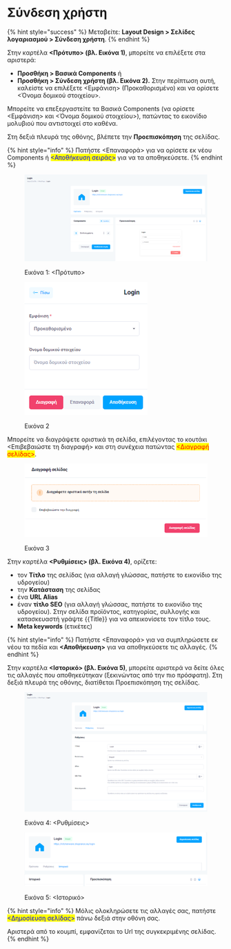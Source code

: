 # Σύνδεση χρήστη

{% hint style="success" %}
Μεταβείτε: **Layout Design > Σελίδες λογαριασμού > Σύνδεση χρήστη**.
{% endhint %}

Στην καρτέλα **<Πρότυπο> (βλ. Εικόνα 1)**, μπορείτε να επιλέξετε στα αριστερά: &#x20;

* **Προσθήκη > Βασικά Components** ή
* **Προσθήκη > Σύνδεση χρήστη (βλ. Εικόνα 2).**  Στην περίπτωση αυτή, καλείστε να επιλέξετε  <Εμφάνιση> (Προκαθορισμένο) και να ορίσετε <Όνομα δομικού στοιχείου>.&#x20;

Μπορείτε να επεξεργαστείτε τα Βασικά Components (να ορίσετε <Εμφάνιση> και <Όνομα δομικού στοιχείου>), πατώντας το εικονίδιο μολυβιού που αντιστοιχεί στο καθένα.&#x20;

Στη δεξιά πλευρά της οθόνης, βλέπετε την **Προεπισκόπηση** της σελίδας.&#x20;

{% hint style="info" %}
Πατήστε <Επαναφορά> για να ορίσετε εκ νέου Components ή <mark style="color:blue;"><Αποθήκευση σειράς></mark> για να τα αποθηκεύσετε.
{% endhint %}

<figure><img src="../../.gitbook/assets/ScreenHunter 141.png" alt=""><figcaption><p>Εικόνα 1: &#x3C;Πρότυπο></p></figcaption></figure>

<figure><img src="../../.gitbook/assets/ScreenHunter 142.png" alt=""><figcaption><p>Εικόνα 2</p></figcaption></figure>

Μπορείτε να διαγράψετε οριστικά τη σελίδα, επιλέγοντας το κουτάκι <Επιβεβαιώστε τη διαγραφή> και στη συνέχεια πατώντας <mark style="color:red;"><Διαγραφή σελίδας></mark>.

<figure><img src="../../.gitbook/assets/ScreenHunter 116.png" alt=""><figcaption><p>Εικόνα 3</p></figcaption></figure>

Στην καρτέλα **<Ρυθμίσεις> (βλ. Εικόνα 4)**, ορίζετε:

* τον **Τίτλο** της σελίδας (για αλλαγή γλώσσας, πατήστε το εικονίδιο της υδρογείου)
* την **Κατάσταση** της σελίδας
* ένα **URL Alias**&#x20;
* έναν **τίτλο SEO** (για αλλαγή γλώσσας, πατήστε το εικονίδιο της υδρογείου). Στην σελίδα προϊόντος, κατηγορίας, συλλογής και κατασκευαστή γράψτε \{{Title\}} για να απεικονίσετε τον τίτλο τους.
* **Meta keywords** (ετικέτες)

{% hint style="info" %}
Πατήστε <Επαναφορά> για να συμπληρώσετε εκ νέου τα πεδία και **<Αποθήκευση>** για να αποθηκεύσετε τις αλλαγές.&#x20;
{% endhint %}

Στην καρτέλα **<Ιστορικό> (βλ. Εικόνα 5)**, μπορείτε αριστερά να δείτε όλες τις αλλαγές που αποθηκεύτηκαν (ξεκινώντας από την πιο πρόσφατη). Στη δεξιά πλευρά της οθόνης, διατίθεται Προεπισκόπηση της σελίδας.

<div>

<figure><img src="../../.gitbook/assets/ScreenHunter 144.png" alt=""><figcaption><p>Εικόνα 4: &#x3C;Ρυθμίσεις></p></figcaption></figure>

 

<figure><img src="../../.gitbook/assets/ScreenHunter 145.png" alt=""><figcaption><p>Εικόνα 5: &#x3C;Ιστορικό></p></figcaption></figure>

</div>

{% hint style="info" %}
Μόλις ολοκληρώσετε τις αλλαγές σας, πατήστε <mark style="color:blue;"><Δημοσίευση σελίδας></mark> πάνω δεξιά στην οθόνη σας.&#x20;

Αριστερά από το κουμπί, εμφανίζεται το Url της συγκεκριμένης σελίδας.
{% endhint %}
